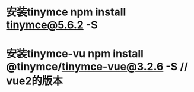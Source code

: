# 安装tinymce  npm install tinymce@5.6.2 -S
# 安装tinymce-vu npm install @tinymce/tinymce-vue@3.2.6 -S  // vue2的版本
